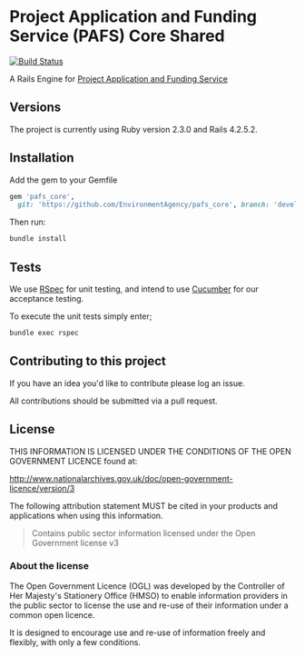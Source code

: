 # Project Application and Funding Service (PAFS) Core Shared

[![Build Status](https://travis-ci.org/EnvironmentAgency/pafs_core.svg?branch=develop)](https://travis-ci.org/EnvironmentAgency/pafs_core)

A Rails Engine for [Project Application and Funding Service](https://github.com/EnvironmentAgency/pafs-user)

## Versions

The project is currently using Ruby version 2.3.0 and Rails 4.2.5.2.

## Installation

Add the gem to your Gemfile

```ruby
gem 'pafs_core',
  git: 'https://github.com/EnvironmentAgency/pafs_core', branch: 'develop'
```

Then run:

```bash
bundle install
```

## Tests

We use [RSpec](http://rspec.info/) for unit testing, and intend to use [Cucumber](https://github.com/cucumber/cucumber-rails) for our acceptance testing.

To execute the unit tests simply enter;

```bash
bundle exec rspec
```

## Contributing to this project

If you have an idea you'd like to contribute please log an issue.

All contributions should be submitted via a pull request.

## License

THIS INFORMATION IS LICENSED UNDER THE CONDITIONS OF THE OPEN GOVERNMENT LICENCE found at:

http://www.nationalarchives.gov.uk/doc/open-government-licence/version/3

The following attribution statement MUST be cited in your products and applications when using this information.

> Contains public sector information licensed under the Open Government license v3

### About the license

The Open Government Licence (OGL) was developed by the Controller of Her Majesty's Stationery Office (HMSO) to enable information providers in the public sector to license the use and re-use of their information under a common open licence.

It is designed to encourage use and re-use of information freely and flexibly, with only a few conditions.
